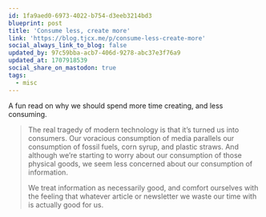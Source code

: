 ```yaml
---
id: 1fa9aed0-6973-4022-b754-d3eeb3214bd3
blueprint: post
title: 'Consume less, create more'
link: 'https://blog.tjcx.me/p/consume-less-create-more'
social_always_link_to_blog: false
updated_by: 97c59bba-acb7-406d-9278-abc37e3f76a9
updated_at: 1707918539
social_share_on_mastodon: true
tags:
  - misc
---
```

A fun read on why we should spend more time creating, and less consuming.

> The real tragedy of modern technology is that it’s turned us into consumers. Our voracious consumption of media parallels our consumption of fossil fuels, corn syrup, and plastic straws. And although we’re starting to worry about our consumption of those physical goods, we seem less concerned about our consumption of information.
>
> We treat information as necessarily good, and comfort ourselves with the feeling that whatever article or newsletter we waste our time with is actually good for us.